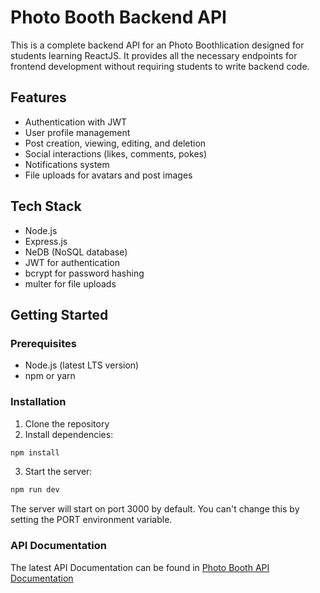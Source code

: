 # Photo Booth Backend API

This is a complete backend API for an Photo Boothlication designed for students learning ReactJS. It provides all the necessary endpoints for frontend development without requiring students to write backend code.

## Features

- Authentication with JWT
- User profile management
- Post creation, viewing, editing, and deletion
- Social interactions (likes, comments, pokes)
- Notifications system
- File uploads for avatars and post images

## Tech Stack

- Node.js
- Express.js
- NeDB (NoSQL database)
- JWT for authentication
- bcrypt for password hashing
- multer for file uploads

## Getting Started

### Prerequisites

- Node.js (latest LTS version)
- npm or yarn

### Installation

1. Clone the repository
2. Install dependencies:

```bash
npm install
```

3. Start the server:

```bash
npm run dev
```

The server will start on port 3000 by default. You can't change this by setting the PORT environment variable.

### API Documentation
The latest API Documentation can be found in [Photo Booth API Documentation](https://documenter.getpostman.com/view/9649334/2sB2x5FsPY#c224037c-0ace-4622-83bc-5b2d968f6244)